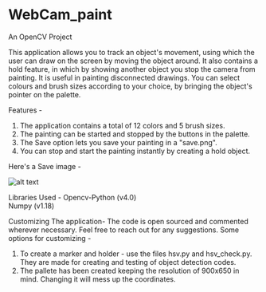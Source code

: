 # WebCam_paint
An OpenCV Project

This application allows you to track an object's movement, using which the user can draw on the screen by moving the object around. It also contains a hold feature, in which by showing another object you stop the camera from painting. It is useful in painting disconnected drawings. 
You can select colours and brush sizes according to your choice, by bringing the object's pointer on the palette.

Features - 
1. The application contains a total of 12 colors and 5 brush sizes.
2. The painting can be started and stopped by the buttons in the palette.
3. The Save option lets you save your painting in a "save.png".
4. You can stop and start the painting instantly by creating a hold object.

Here's a Save image - 

![alt text](https://github.com/Varun221/WebCam_paint/blob/master/save.png)


Libraries Used - 
Opencv-Python (v4.0)  
Numpy (v1.18)


Customizing The application- 
The code is open sourced and commented wherever necessary. Feel free to reach out for any suggestions.
Some options for customizing - 
1. To create a marker and holder - use the files hsv.py and hsv_check.py.
   They are made for creating and testing of object detection codes.
2. The pallete has been created keeping the resolution of 900x650 in mind. Changing it will mess up the coordinates.   




